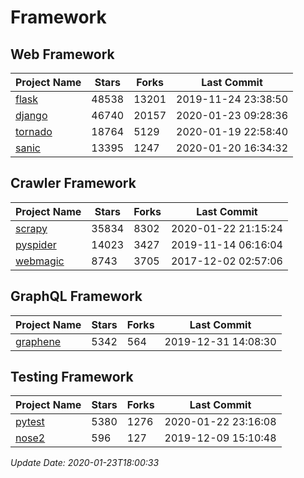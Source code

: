 # Framework

## Web Framework

| Project Name | Stars | Forks | Last Commit |
| ------------ | ----- | ----- | ----------- |
| [flask](https://github.com/pallets/flask) | 48538 | 13201 | 2019-11-24 23:38:50 |
| [django](https://github.com/django/django) | 46740 | 20157 | 2020-01-23 09:28:36 |
| [tornado](https://github.com/tornadoweb/tornado) | 18764 | 5129 | 2020-01-19 22:58:40 |
| [sanic](https://github.com/huge-success/sanic) | 13395 | 1247 | 2020-01-20 16:34:32 |

## Crawler Framework

| Project Name | Stars | Forks | Last Commit |
| ------------ | ----- | ----- | ----------- |
| [scrapy](https://github.com/scrapy/scrapy) | 35834 | 8302 | 2020-01-22 21:15:24 |
| [pyspider](https://github.com/binux/pyspider) | 14023 | 3427 | 2019-11-14 06:16:04 |
| [webmagic](https://github.com/code4craft/webmagic) | 8743 | 3705 | 2017-12-02 02:57:06 |

## GraphQL Framework

| Project Name | Stars | Forks | Last Commit |
| ------------ | ----- | ----- | ----------- |
| [graphene](https://github.com/graphql-python/graphene) | 5342 | 564 | 2019-12-31 14:08:30 |

## Testing Framework

| Project Name | Stars | Forks | Last Commit |
| ------------ | ----- | ----- | ----------- |
| [pytest](https://github.com/pytest-dev/pytest) | 5380 | 1276 | 2020-01-22 23:16:08 |
| [nose2](https://github.com/nose-devs/nose2) | 596 | 127 | 2019-12-09 15:10:48 |

*Update Date: 2020-01-23T18:00:33*